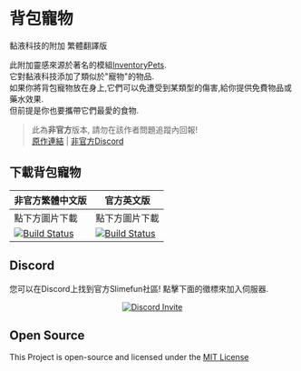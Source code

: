 # 背包寵物
黏液科技的附加 繁體翻譯版

此附加靈感來源於著名的模組[InventoryPets](https://www.curseforge.com/minecraft/mc-mods/inventory-pets).<br>
它對黏液科技添加了類似於"寵物"的物品.<br>
如果你將背包寵物放在身上,它們可以免遭受到某類型的傷害,給你提供免費物品或藥水效果.<br>
但前提是你也要攜帶它們最愛的食物.

> 此為**非官方**版本, 請勿在該作者問題追蹤內回報! <br>
> [原作連結](https://github.com/TheBusyBiscuit/HotbarPets) | [非官方Discord](https://discord.gg/GF4CwjFXT9)

## 下載背包寵物
| 非官方繁體中文版 | 官方英文版 |
| -------- | -------- |
| 點下方圖片下載 | 點下方圖片下載 |
| [![Build Status](https://xmikux.github.io/builds/SlimeTraditionalTranslation/HotbarPets/master/badge.svg)](https://xmikux.github.io/builds/SlimeTraditionalTranslation/HotbarPets/master) | [![Build Status](https://thebusybiscuit.github.io/builds/TheBusyBiscuit/HotbarPets/master/badge.svg)](https://thebusybiscuit.github.io/builds/TheBusyBiscuit/HotbarPets/master) |


## Discord
您可以在Discord上找到官方Slimefun社區!
點擊下面的徵標來加入伺服器.
<p align="center">
  <a href="https://discord.gg/fsD4Bkh">
    <img src="https://img.shields.io/discord/565557184348422174?color=7289DA&label=Discord&style=for-the-badge" alt="Discord Invite"/>
  </a>
</p>

## Open Source
This Project is open-source and licensed under the [MIT License](https://github.com/TheBusyBiscuit/HotbarPets/blob/master/LICENSE)
